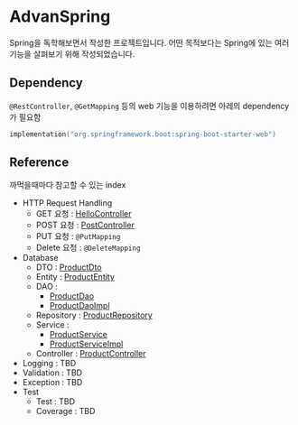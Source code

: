 # AdvanSpring
Spring을 독학해보면서 작성한 프로젝트입니다.
어떤 목적보다는 Spring에 있는 여러 기능을 살펴보기 위해 작성되었습니다.

## Dependency
`@RestController`, `@GetMapping` 등의 web 기능을 이용하려면 아레의 dependency가 필요함
```kt
implementation("org.springframework.boot:spring-boot-starter-web")
```

## Reference
까먹을때마다 참고할 수 있는 index

- HTTP Request Handling
  - GET 요청 : [HelloController](https://github.com/Yeah-Playground/AdvanSpring/blob/master/src/main/kotlin/io/yeahx4/advanspring/controller/HelloController.kt)
  - POST 요청 : [PostController](https://github.com/Yeah-Playground/AdvanSpring/blob/master/src/main/kotlin/io/yeahx4/advanspring/controller/PostController.kt)
  - PUT 요청 : `@PutMapping`
  - Delete 요청 : `@DeleteMapping`
- Database
  - DTO : [ProductDto](https://github.com/Yeah-Playground/AdvanSpring/blob/master/src/main/kotlin/io/yeahx4/advanspring/dto/ProductDto.kt)
  - Entity : [ProductEntity](https://github.com/Yeah-Playground/AdvanSpring/blob/master/src/main/kotlin/io/yeahx4/advanspring/entity/ProductEntity.kt)
  - DAO :
    - [ProductDao](https://github.com/Yeah-Playground/AdvanSpring/blob/master/src/main/kotlin/io/yeahx4/advanspring/dao/ProductDao.kt)
    - [ProductDaoImpl](https://github.com/Yeah-Playground/AdvanSpring/blob/master/src/main/kotlin/io/yeahx4/advanspring/dao/impl/ProductDaoImpl.kt)
  - Repository : [ProductRepository](https://github.com/Yeah-Playground/AdvanSpring/blob/master/src/main/kotlin/io/yeahx4/advanspring/repository/ProductRepository.kt)
  - Service :
    - [ProductService](https://github.com/Yeah-Playground/AdvanSpring/blob/master/src/main/kotlin/io/yeahx4/advanspring/service/ProductService.kt)
    - [ProductServiceImpl](https://github.com/Yeah-Playground/AdvanSpring/blob/master/src/main/kotlin/io/yeahx4/advanspring/service/impl/ProductServiceImpl.kt) 
  - Controller : [ProductController](https://github.com/Yeah-Playground/AdvanSpring/blob/master/src/main/kotlin/io/yeahx4/advanspring/controller/ProductController.kt)
- Logging : TBD
- Validation : TBD
- Exception : TBD
- Test
  - Test : TBD
  - Coverage : TBD
